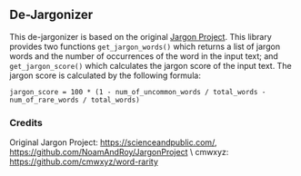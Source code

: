 ## De-Jargonizer

This de-jargonizer is based on the original [Jargon
Project](https://github.com/NoamAndRoy/JargonProject). This library provides
two functions `get_jargon_words()` which returns a list of jargon words and the
number of occurrences of the word in the input text; and `get_jargon_score()`
which calculates the jargon score of the input text. The jargon score is
calculated by the following formula:

```
jargon_score = 100 * (1 - num_of_uncommon_words / total_words - num_of_rare_words / total_words)
```

### Credits
Original Jargon Project: https://scienceandpublic.com/, https://github.com/NoamAndRoy/JargonProject \\
cmwxyz: https://github.com/cmwxyz/word-rarity
